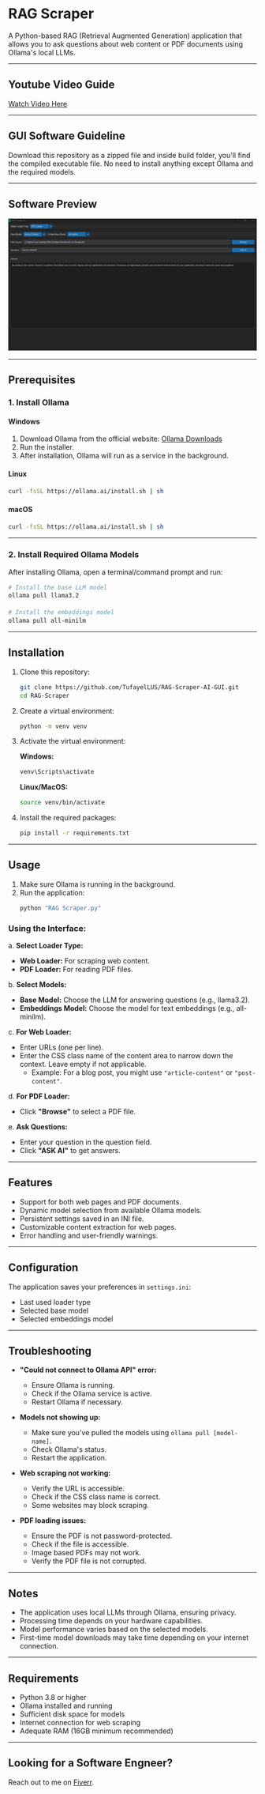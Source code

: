 # RAG Scraper

A Python-based RAG (Retrieval Augmented Generation) application that allows you to ask questions about web content or PDF documents using Ollama's local LLMs.

---

## Youtube Video Guide
[Watch Video Here](https://www.youtube.com/watch?v=yJeLs0_mVN4)

---

## GUI Software Guideline
Download this repository as a zipped file and inside build folder, you'll find the compiled executable file. No need to install anything except Ollama and the required models.

---
## Software Preview
![image](https://github.com/TufayelLUS/RAG-Scraper-AI-GUI/blob/main/ss.png?raw=true)

---

## Prerequisites

### 1. Install Ollama

#### **Windows**
1. Download Ollama from the official website: [Ollama Downloads](https://ollama.ai/download)
2. Run the installer.
3. After installation, Ollama will run as a service in the background.

#### **Linux**
```bash
curl -fsSL https://ollama.ai/install.sh | sh
```

#### **macOS**
```bash
curl -fsSL https://ollama.ai/install.sh | sh
```

---

### 2. Install Required Ollama Models

After installing Ollama, open a terminal/command prompt and run:

```bash
# Install the base LLM model
ollama pull llama3.2

# Install the embeddings model
ollama pull all-minilm
```

---

## Installation

1. Clone this repository:
   ```bash
   git clone https://github.com/TufayelLUS/RAG-Scraper-AI-GUI.git
   cd RAG-Scraper
   ```

2. Create a virtual environment:
   ```bash
   python -m venv venv
   ```

3. Activate the virtual environment:

   **Windows:**
   ```bash
   venv\Scripts\activate
   ```

   **Linux/MacOS:**
   ```bash
   source venv/bin/activate
   ```

4. Install the required packages:
   ```bash
   pip install -r requirements.txt
   ```

---

## Usage

1. Make sure Ollama is running in the background.
2. Run the application:
   ```bash
   python "RAG Scraper.py"
   ```

### Using the Interface:

a. **Select Loader Type:**
   - **Web Loader:** For scraping web content.
   - **PDF Loader:** For reading PDF files.

b. **Select Models:**
   - **Base Model:** Choose the LLM for answering questions (e.g., llama3.2).
   - **Embeddings Model:** Choose the model for text embeddings (e.g., all-minilm).

c. **For Web Loader:**
   - Enter URLs (one per line).
   - Enter the CSS class name of the content area to narrow down the context. Leave empty if not applicable.
     - Example: For a blog post, you might use `"article-content"` or `"post-content"`.

d. **For PDF Loader:**
   - Click **"Browse"** to select a PDF file.

e. **Ask Questions:**
   - Enter your question in the question field.
   - Click **"ASK AI"** to get answers.

---

## Features

- Support for both web pages and PDF documents.
- Dynamic model selection from available Ollama models.
- Persistent settings saved in an INI file.
- Customizable content extraction for web pages.
- Error handling and user-friendly warnings.

---

## Configuration

The application saves your preferences in `settings.ini`:
- Last used loader type
- Selected base model
- Selected embeddings model

---

## Troubleshooting

- **"Could not connect to Ollama API" error:**
  - Ensure Ollama is running.
  - Check if the Ollama service is active.
  - Restart Ollama if necessary.

- **Models not showing up:**
  - Make sure you've pulled the models using `ollama pull [model-name]`.
  - Check Ollama's status.
  - Restart the application.

- **Web scraping not working:**
  - Verify the URL is accessible.
  - Check if the CSS class name is correct.
  - Some websites may block scraping.

- **PDF loading issues:**
  - Ensure the PDF is not password-protected.
  - Check if the file is accessible.
  - Image based PDFs may not work.
  - Verify the PDF file is not corrupted.

---

## Notes

- The application uses local LLMs through Ollama, ensuring privacy.
- Processing time depends on your hardware capabilities.
- Model performance varies based on the selected models.
- First-time model downloads may take time depending on your internet connection.

---

## Requirements

- Python 3.8 or higher
- Ollama installed and running
- Sufficient disk space for models
- Internet connection for web scraping
- Adequate RAM (16GB minimum recommended)

---

## Looking for a Software Engneer?
Reach out to me on [Fiverr](https://www.fiverr.com/thechoyon).